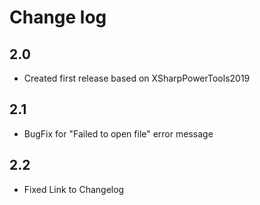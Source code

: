 # Change log

## 2.0

- Created first release based on XSharpPowerTools2019

## 2.1

- BugFix for "Failed to open file" error message

## 2.2

- Fixed Link to Changelog